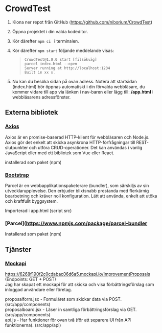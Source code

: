 # CrowdTest

1. Klona ner repot från GitHub (https://github.com/niborium/CrowdTest)
2. Öppna projektet i din valda kodeditor.
3. Kör därefter `npm ci ` i terminalen.
4. Kör därefter `npm start` följande meddelande visas:

   > ```
   > CrowdTest@1.0.0 start [filsökväg]
   > parcel index.html --open
   > Server running at http://localhost:1234
   > Built in xx s.
   > ```

5. Nu kan du besöka sidan på ovan adress. Notera att startsidan (index.html) bör öppnas automatiskt i din förvalda webbläsare, du kommer vidare till app via länken i nav-baren eller lägg till: **/app.html** i webbläsarens adressfönster.

## Externa bibliotek

### [Axios](https://www.npmjs.com/package/axios)

Axios är en promise-baserad HTTP-klient för webbläsaren och Node.js. Axios gör det enkelt att skicka asynkrona HTTP-förfrågningar till REST-slutpunkter och utföra CRUD-operationer. Det kan användas i vanlig JavaScript eller med ett bibliotek som Vue eller React.

installerad som paket (npm)

### [Bootstrap](https://parceljs.org/)

Parcel är en webbapplikationspaketerare (bundler), som särskiljs av sin utvecklarupplevelse. Den erbjuder blixtsnabb prestanda med flerkärnig bearbetning och kräver noll konfiguration. Lätt att använda, enkelt att utöka och kraftfullt byggsystem.

Importerad i app.html (script src)

### [Parcel](https://www.npmjs.com/package/parcel-bundler

Installerad som paket (npm)

## Tjänster

### [Mockapi](https://6268f190f2c0cdabac06d6a5.mockapi.io/ImprovementProposals)

https://6268f190f2c0cdabac06d6a5.mockapi.io/ImprovementProposals (Endpoints: GET + POST)\
Jag har skapat ett mockapi för att skicka och visa förbättringsförslag som inloggad användare eller företag.

proposalform.jsx - Formuläret som skickar data via POST. (src/app/components)\
proposalboard.jsx - Läser in samtliga förbättringsförslag via GET. (src/app/components)\
api.js - Har funktioner för ovan två (för att separera UI från API funktionerna). (src/app/api)
